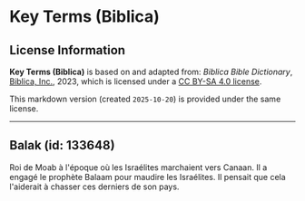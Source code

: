 # Key Terms (Biblica)

## License Information

**Key Terms (Biblica)** is based on and adapted from: _Biblica Bible Dictionary_, [Biblica, Inc.](https://www.biblica.com/), 2023, which is licensed under a [CC BY-SA 4.0 license](https://creativecommons.org/licenses/by-sa/4.0/legalcode.en).

This markdown version (created `2025-10-20`) is provided under the same license.



--------------------------------

## Balak (id: 133648)

Roi de Moab à l'époque où les Israélites marchaient vers Canaan. Il a engagé le prophète Balaam pour maudire les Israélites. Il pensait que cela l'aiderait à chasser ces derniers de son pays.


